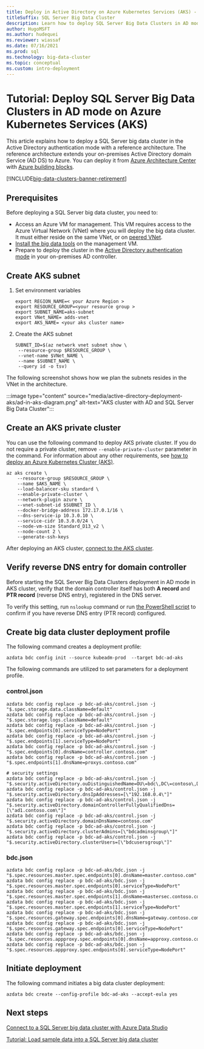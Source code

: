 ```yaml
---
title: Deploy in Active Directory on Azure Kubernetes Services (AKS) - tutorial
titleSuffix: SQL Server Big Data Cluster
description: Learn how to deploy SQL Server Big Data Clusters in AD mode on Azure Kubernetes Services (AKS).
author: HugoMSFT
ms.author: hudequei
ms.reviewer: wiassaf
ms.date: 07/16/2021
ms.prod: sql
ms.technology: big-data-cluster
ms.topic: conceptual
ms.custom: intro-deployment
---
```


# Tutorial: Deploy SQL Server Big Data Clusters in AD mode on Azure Kubernetes Services (AKS)

This article explains how to deploy a SQL Server big data cluster in the Active Directory authentication mode with a reference architecture. The reference architecture extends your on-premises Active Directory domain Service (AD DS) to Azure. You can deploy it from [Azure Architecture Center](https://github.com/mspnp/identity-reference-architectures/tree/master/adds-extend-domain) with [Azure building blocks](https://github.com/mspnp/template-building-blocks/wiki/Install-Azure-Building-Blocks).

[!INCLUDE[big-data-clusters-banner-retirement](../includes/bdc-banner-retirement.md)]

## Prerequisites

Before deploying a SQL Server big data cluster, you need to:

* Access an Azure VM for management. This VM requires access to the Azure Virtual Network (VNet) where you will deploy the big data cluster. It must either reside on the same VNet, or on [peered VNet](/azure/virtual-network/virtual-network-manage-peering).
* [Install the big data tools](deploy-big-data-tools.md) on the management VM.
* Prepare to deploy the cluster in the [Active Directory authentication mode](active-directory-prerequisites.md) in your on-premises AD controller.

## Create AKS subnet

1. Set environment variables

   ```console
   export REGION_NAME=< your Azure Region >
   export RESOURCE_GROUP=<your resource group >
   export SUBNET_NAME=aks-subnet
   export VNet_NAME= adds-vnet
   export AKS_NAME= <your aks cluster name>
   ```

1. Create the AKS subnet

   ```azurecli
   SUBNET_ID=$(az network vnet subnet show \
    --resource-group $RESOURCE_GROUP \
    --vnet-name $VNet_NAME \
    --name $SUBNET_NAME \
    --query id -o tsv)
   ```

The following screenshot shows how we plan the subnets resides in the VNet in the architecture.

:::image type="content" source="media/active-directory-deployment-aks/ad-in-aks-diagram.png" alt-text="AKS cluster with AD and SQL Server Big Data Cluster":::

## Create an AKS private cluster

You can use the following command to deploy AKS private cluster. If you do not require a private cluster, remove `--enable-private-cluster` parameter in the command. For information about any other requirements, see [how to deploy an Azure Kubernetes Cluster (AKS)](/azure/aks/tutorial-kubernetes-deploy-cluster).

```azurecli
az aks create \
    --resource-group $RESOURCE_GROUP \
    --name $AKS_NAME \
    --load-balancer-sku standard \
    --enable-private-cluster \
    --network-plugin azure \
    --vnet-subnet-id $SUBNET_ID \
    --docker-bridge-address 172.17.0.1/16 \
    --dns-service-ip 10.3.0.10 \
    --service-cidr 10.3.0.0/24 \
    --node-vm-size Standard_D13_v2 \
    --node-count 2 \
    --generate-ssh-keys
```

After deploying an AKS cluster, [connect to the AKS cluster](/azure/aks/tutorial-kubernetes-deploy-cluster#connect-to-cluster-using-kubectl).

## Verify reverse DNS entry for domain controller

Before starting the SQL Server Big Data Clusters deployment in AD mode in AKS cluster, verify that the domain controller itself has both **A record** and **PTR record** (reverse DNS entry), registered in the DNS server.

To verify this setting, run `nslookup` command or run [the PowerShell script](troubleshoot-ad-reverse-lookup-zone.md) to confirm if you have reverse DNS entry (PTR record) configured.

## Create big data cluster deployment profile

The following command creates a deployment profile:

```console
azdata bdc config init --source kubeadm-prod  --target bdc-ad-aks
```

The following commands are utilized to set parameters for a deployment profile.

### control.json

```console
azdata bdc config replace -p bdc-ad-aks/control.json -j "$.spec.storage.data.className=default"
azdata bdc config replace -p bdc-ad-aks/control.json -j "$.spec.storage.logs.className=default"
azdata bdc config replace -p bdc-ad-aks/control.json -j "$.spec.endpoints[0].serviceType=NodePort"
azdata bdc config replace -p bdc-ad-aks/control.json -j "$.spec.endpoints[1].serviceType=NodePort"
azdata bdc config replace -p bdc-ad-aks/control.json -j "$.spec.endpoints[0].dnsName=controller.contoso.com"
azdata bdc config replace -p bdc-ad-aks/control.json -j "$.spec.endpoints[1].dnsName=proxys.contoso.com"

# security settings 
azdata bdc config replace -p bdc-ad-aks/control.json -j "$.security.activeDirectory.ouDistinguishedName=OU\=bdc\,DC\=contoso\,DC\=com"
azdata bdc config replace -p bdc-ad-aks/control.json -j "$.security.activeDirectory.dnsIpAddresses=[\"192.168.0.4\"]"
azdata bdc config replace -p bdc-ad-aks/control.json -j "$.security.activeDirectory.domainControllerFullyQualifiedDns=[\"ad1.contoso.com\"]"
azdata bdc config replace -p bdc-ad-aks/control.json -j "$.security.activeDirectory.domainDnsName=contoso.com"
azdata bdc config replace -p bdc-ad-aks/control.json -j "$.security.activeDirectory.clusterAdmins=[\"bdcadminsgroup\"]"
azdata bdc config replace -p bdc-ad-aks/control.json -j "$.security.activeDirectory.clusterUsers=[\"bdcusersgroup\"]"
```

### bdc.json

```console
azdata bdc config replace -p bdc-ad-aks/bdc.json -j "$.spec.resources.master.spec.endpoints[0].dnsName=master.contoso.com"
azdata bdc config replace -p bdc-ad-aks/bdc.json -j "$.spec.resources.master.spec.endpoints[0].serviceType=NodePort"
azdata bdc config replace -p bdc-ad-aks/bdc.json -j "$.spec.resources.master.spec.endpoints[1].dnsName=mastersec.contoso.com"
azdata bdc config replace -p bdc-ad-aks/bdc.json -j "$.spec.resources.master.spec.endpoints[1].serviceType=NodePort"
azdata bdc config replace -p bdc-ad-aks/bdc.json -j "$.spec.resources.gateway.spec.endpoints[0].dnsName=gateway.contoso.com"
azdata bdc config replace -p bdc-ad-aks/bdc.json -j "$.spec.resources.gateway.spec.endpoints[0].serviceType=NodePort"
azdata bdc config replace -p bdc-ad-aks/bdc.json -j "$.spec.resources.appproxy.spec.endpoints[0].dnsName=approxy.contoso.com"
azdata bdc config replace -p bdc-ad-aks/bdc.json -j "$.spec.resources.appproxy.spec.endpoints[0].serviceType=NodePort"
```

## Initiate deployment

The following command initiates a big data cluster deployment:

```console
azdata bdc create --config-profile bdc-ad-aks --accept-eula yes
```

## Next steps

[Connect to a SQL Server big data cluster with Azure Data Studio](connect-to-big-data-cluster.md)

[Tutorial: Load sample data into a SQL Server big data cluster](tutorial-load-sample-data.md)
